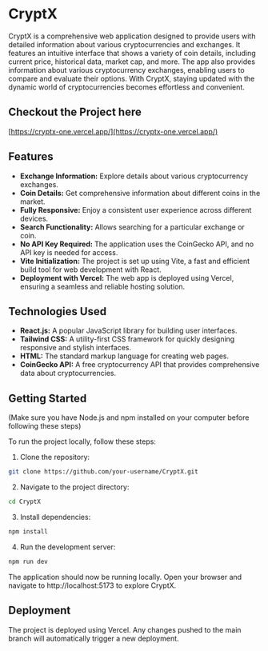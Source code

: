 # CryptX

CryptX is a comprehensive web application designed to provide users with detailed information about various cryptocurrencies and exchanges. It features an intuitive interface that shows a variety of coin details, including current price, historical data, market cap, and more. The app also provides information about various cryptocurrency exchanges, enabling users to compare and evaluate their options. With CryptX, staying updated with the dynamic world of cryptocurrencies becomes effortless and convenient.

## Checkout the Project here
[https://cryptx-one.vercel.app/](https://cryptx-one.vercel.app/)

## Features

- **Exchange Information:** Explore details about various cryptocurrency exchanges.
- **Coin Details:** Get comprehensive information about different coins in the market.
- **Fully Responsive:** Enjoy a consistent user experience across different devices.
- **Search Functionality:** Allows searching for a particular exchange or coin.
- **No API Key Required:** The application uses the CoinGecko API, and no API key is needed for access.
- **Vite Initialization:** The project is set up using Vite, a fast and efficient build tool for web development with React.
- **Deployment with Vercel:** The web app is deployed using Vercel, ensuring a seamless and reliable hosting solution.

## Technologies Used

- **React.js:** A popular JavaScript library for building user interfaces.
- **Tailwind CSS:** A utility-first CSS framework for quickly designing responsive and stylish interfaces.
- **HTML:** The standard markup language for creating web pages.
- **CoinGecko API:** A free cryptocurrency API that provides comprehensive data about cryptocurrencies.

## Getting Started

(Make sure you have Node.js and npm installed on your computer before following these steps)

To run the project locally, follow these steps:

1. Clone the repository:

```bash
git clone https://github.com/your-username/CryptX.git
```


2. Navigate to the project directory:

```bash
cd CryptX
```


3. Install dependencies:

```bash
npm install
```


4. Run the development server:

```bash
npm run dev
```


The application should now be running locally. Open your browser and navigate to http://localhost:5173 to explore CryptX.

## Deployment
The project is deployed using Vercel. Any changes pushed to the main branch will automatically trigger a new deployment.


